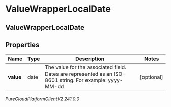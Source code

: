 # ValueWrapperLocalDate

## ValueWrapperLocalDate

## Properties

|Name | Type | Description | Notes|
|------------ | ------------- | ------------- | -------------|
| **value** | date | The value for the associated field. Dates are represented as an ISO-8601 string. For example: yyyy-MM-dd | [optional] |



_PureCloudPlatformClientV2 241.0.0_

